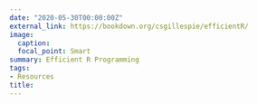 ```yaml
---
date: "2020-05-30T00:00:00Z"
external_link: https://bookdown.org/csgillespie/efficientR/
image:
  caption: 
  focal_point: Smart
summary: Efficient R Programming
tags:
- Resources
title: 
---
```

